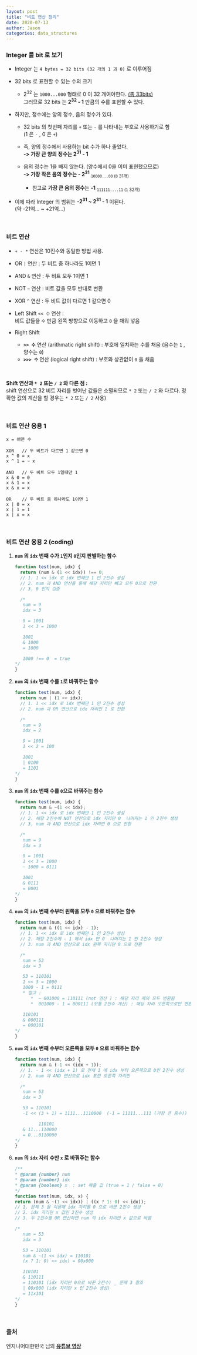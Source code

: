 ```yaml
---
layout: post
title: "비트 연산 정리"
date: 2020-07-13
author: Jason
categories: data_structures
---
```


### Integer 를 bit 로 보기

- Integer 는 `4 bytes = 32 bits (32 개의 1 과 0)` 로 이루어짐

- 32 bits 로 표현할 수 있는 수의 크기

  - 2<sup>32</sup> 는 `1000...000` 형태로 0 이 32 개여야한다. <u>(총 33bits)</u>  
    그러므로 32 bits 는 **2<sup>32</sup> - 1** 만큼의 수를 표현할 수 있다.

- 하지만, 정수에는 양의 정수, 음의 정수가 있다.

  - 32 bits 의 첫번째 자리를 `+` 또는 `-` 를 나타내는 부호로 사용하기로 함  
    (1 은 `-` , 0 은 `+`)
  - 즉, 양의 정수에서 사용하는 bit 수가 하나 줄었다.  
    **-> 가장 큰 양의 정수는 2<sup>31</sup> - 1**

  - 음의 정수는 1을 빼지 않는다. (양수에서 0을 이미 표현했으므로)  
    **-> 가장 작은 음의 정수는 - 2<sup>31</sup>** <sub>`10000...00` (`0` 31개)</sub>
    - 참고로 **가장 큰 음의 정수**는 **-1** <sub>`111111....11` (`1` 32개)</sub>

- 이에 따라 Integer 의 범위는 **-2<sup>31</sup> ~ 2<sup>31</sup> - 1** 이된다.  
  (약 -21억... ~ +21억...)

<br>

### 비트 연산

- `+ - *` 연산은 10진수와 동일한 방법 사용.

- OR `|` 연산 : 두 비트 중 하나라도 1이면 1

- AND `&` 연산 : 두 비트 모두 1이면 1

- NOT `~` 연산 : 비트 값을 모두 반대로 변환

- XOR `^` 연산 : 두 비트 값이 다르면 1 같으면 0

- Left Shift `<< 수` 연산 :  
  비트 값들을 `수` 만큼 왼쪽 방향으로 이동하고 `0` 을 채워 넣음

- Right Shift

  - **`>> 수`** 연산 (arithmatic right shift) : 부호에 일치하는 수를 채움 (음수는 `1` , 양수는 `0`)
  - **`>>> 수`** 연산 (logical right shift) : 부호와 상관없이 `0` 을 채움

<br>

**Shift 연산과 `* 2` 또는 `/ 2` 와 다른 점 :**  
shift 연산으로 32 비트 자리를 벗어난 값들은 소멸되므로 `* 2` 또는 `/ 2` 와 다르다. 정확한 값의 계산을 할 경우는 `* 2` 또는 `/ 2` 사용)

<br>

### 비트 연산 응용 1

```
x = 어떤 수

XOR   // 두 비트가 다르면 1 같으면 0
x ^ 0 = x
x ^ 1 = ~ x

AND   // 두 비트 모두 1일때만 1
x & 0 = 0
x & 1 = x
x & x = x

OR    // 두 비트 중 하나라도 1이면 1
x | 0 = x
x | 1 = 1
x | x = x
```

<br>

### 비트 연산 응용 2 (coding)

1. **`num` 의 `idx` 번째 수가 `1`인지 `0`인지 판별하는 함수**

   ```javascript
   function test(num, idx) {
     return (num & (1 << idx)) !== 0;
     // 1. 1 << idx 로 idx 번째만 1 인 2진수 생성
     // 2. num 과 AND 연산을 통해 해당 자리만 빼고 모두 0으로 전환
     // 3. 0 인지 검증

     /*
      num = 9
      idx = 3
   
      9 = 1001
      1 << 3 = 1000
   
      1001
      & 1000
      = 1000
   
      1000 !== 0  = true
   */
   }
   ```

2. **`num` 의 `idx` 번째 수를 `1`로 바꿔주는 함수**

   ```javascript
   function test(num, idx) {
     return num | (1 << idx);
     // 1. 1 << idx 로 idx 번째만 1 인 2진수 생성
     // 2. num 과 OR 연산으로 idx 자리만 1 로 전환

     /*
      num = 9
      idx = 2
   
      9 = 1001
      1 << 2 = 100
   
      1001
      | 0100
      = 1101
   */
   }
   ```

3. **`num` 의 `idx` 번째 수를 `0`으로 바꿔주는 함수**

   ```javascript
   function test(num, idx) {
     return num & ~(1 << idx);
     // 1. 1 << idx 로 idx 번째만 1 인 2진수 생성
     // 2. 해당 2진수에 NOT 연산으로 idx 자리만 0  나머지는 1 인 2진수 생성
     // 3. num 과 AND 연산으로 idx 자리만 0 으로 전환

     /*
      num = 9
      idx = 3
   
      9 = 1001
      1 << 3 = 1000
      ~ 1000 = 0111
   
      1001
      & 0111
      = 0001
   */
   }
   ```

4. **`num` 의 `idx` 번째 수부터 왼쪽을 모두 `0` 으로 바꿔주는 함수**

   ```javascript
   function test(num, idx) {
     return num & ((1 << idx) - 1);
     // 1. 1 << idx 로 idx 번째만 1 인 2진수 생성
     // 2. 해당 2진수에 - 1 해서 idx 만 0  나머지는 1 인 2진수 생성
     // 3. num 과 AND 연산으로 idx 왼쪽 자리만 0 으로 전환

     /*
      num = 53
      idx = 3
   
      53 = 110101
      1 << 3 = 1000
      1000 - 1 = 0111     
      * 참고 :  
         *  ~ 001000 = 110111 (not 연산 ) : 해당 자리 제외 모두 변환됨 
         *  001000 - 1 = 000111 (보통 2진수 계산) : 해당 자리 오른쪽으로만 변환됨
   
      110101
      & 000111
      = 000101
   */
   }
   ```

5. **`num` 의 `idx` 번째 수부터 오른쪽을 모두 `0` 으로 바꿔주는 함수**

   ```javascript
   function test(num, idx) {
     return num & (-1 << (idx + 1));
     // 1. - 1 << (idx + 1) 로 전체 1 에 idx 부터 오른쪽으로 0인 2진수 생성
     // 2. num 과 AND 연산으로 idx 포한 오른쪽 자리만

     /*
      num = 53
      idx = 3
   
      53 = 110101
      -1 << (3 + 1) = 1111...1110000  (-1 = 11111...111 (가장 큰 음수))
   
            110101
      & 11...110000
      = 0...0110000
   */
   }
   ```

6. **`num` 의 `idx` 자리 수만 `x` 로 바꿔주는 함수**

   ```javascript
   /**
   * @param {number} num
   * @param {number} idx
   * @param {boolean} x  : set 해줄 값 (true = 1 / false = 0)
   */
   function test(num, idx, x) {
   return (num & ~(1 << idx)) | ((x ? 1: 0) << idx));
   // 1. 문제 3 을 이용해 idx 자리를 0 으로 바꾼 2진수 생성
   // 2. idx 자리만 x 값인 2진수 생성
   // 3. 두 2진수를 OR 연산하면 num 의 idx 자리만 x 값으로 바뀜

   /*
      num = 53
      idx = 3

      53 = 110101
      num & ~(1 << idx) = 110101
      (x ? 1: 0) << idx) = 00x000

      110101
      & 110111
      = 110101 (idx 자리만 0으로 바꾼 2진수) _ 문제 3 참조
      | 00x000 (idx 자리만 x 인 2진수 생성)
      = 11x101
   */
   }
   ```

<br>

### 출처

엔지니어대한민국 님의 **[유튜브 영상](https://www.youtube.com/watch?v=yHBYeguDR0A)**
